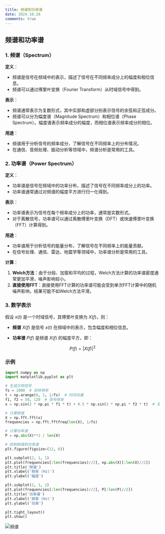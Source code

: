 ```yaml
---
title: 频谱和功率谱
date: 2024.10.20
comments: true
---
```


## 频谱和功率谱

### 1. 频谱（Spectrum）

__定义__：

- 频谱是信号在频域中的表示，描述了信号在不同频率成分上的幅度和相位信息。
- 频谱可以通过傅里叶变换（Fourier Transform）从时域信号中得到。

__表示__：

- 频谱通常表示为复数形式，其中实部和虚部分别表示信号的余弦和正弦成分。
- 频谱可以分为幅度谱（Magnitude Spectrum）和相位谱（Phase Spectrum）。幅度谱表示频率成分的幅度，而相位谱表示频率成分的相位。

__用途__：

- 频谱用于分析信号的频率成分，了解信号在不同频率上的分布情况。
- 在通信、音频处理、振动分析等领域中，频谱分析是常用的工具。

### 2. 功率谱（Power Spectrum）

__定义__：

- 功率谱是信号在频域中的功率分布，描述了信号在不同频率成分上的功率。
- 功率谱通常通过对频谱的幅度平方进行归一化得到。

__表示__：

- 功率谱表示为信号在每个频率成分上的功率，通常是实数形式。
- 对于离散信号，功率谱可以通过离散傅里叶变换（DFT）或快速傅里叶变换（FFT）计算得到。

__用途__：

- 功率谱用于分析信号的能量分布，了解信号在不同频率上的能量贡献。
- 在信号处理、通信、雷达、地震学等领域中，功率谱分析是常用的工具。

__计算__：

1. __Welch方法__：由于分段、加窗和平均的过程，Welch方法计算的功率谱密度通常更加平滑，噪声影响较小。
2. __直接使用FFT__：直接使用FFT计算的功率谱可能会受到单次FFT计算中的随机噪声影响，结果可能不如Welch方法平滑。

### 3. 数学表示

假设 $x(t)$ 是一个时域信号，其傅里叶变换为 $X(f)$，则：

- __频谱__ $X(f)$ 是信号 $x(t)$ 在频域中的表示，包含幅度和相位信息。

- __功率谱__ $P(f)$ 是频谱 $X(f)$ 的幅度平方，即：


$$
P(f) = |X(f)|^2
$$


### 示例

```python
import numpy as np
import matplotlib.pyplot as plt

# 生成示例信号
fs = 1000  # 采样频率
t = np.arange(0, 1, 1/fs)  # 时间向量
f1, f2 = 50, 120  # 信号频率
x = np.sin(2 * np.pi * f1 * t) + 0.5 * np.sin(2 * np.pi * f2 * t)  # 生成信号

# 计算频谱
X = np.fft.fft(x)
frequencies = np.fft.fftfreq(len(X), 1/fs)

# 计算功率谱
P = np.abs(X)**2 / len(X)

# 绘制频谱和功率谱
plt.figure(figsize=(12, 6))

plt.subplot(2, 1, 1)
plt.plot(frequencies[:len(frequencies)//2], np.abs(X)[:len(X)//2])
plt.title('频谱')
plt.xlabel('频率 (Hz)')
plt.ylabel('幅度')

plt.subplot(2, 1, 2)
plt.plot(frequencies[:len(frequencies)//2], P[:len(P)//2])
plt.title('功率谱')
plt.xlabel('频率 (Hz)')
plt.ylabel('功率')

plt.tight_layout()
plt.show()
```

![频谱](https://my-gallery-1306340269.cos.ap-beijing.myqcloud.com/mastermao/%E9%A2%91%E8%B0%B1.webp)
